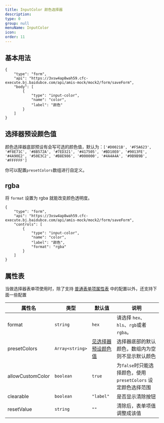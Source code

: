 ```yaml
---
title: InputColor 颜色选择器
description:
type: 0
group: null
menuName: InputColor
icon:
order: 11
---
```


## 基本用法

```schema: scope="body"
{
    "type": "form",
    "api": "https://3xsw4ap8wah59.cfc-execute.bj.baidubce.com/api/amis-mock/mock2/form/saveForm",
    "body": [
        {
            "type": "input-color",
            "name": "color",
            "label": "颜色"
        }
    ]
}
```

## 选择器预设颜色值

颜色选择器底部预设有会写可选的颜色值，默认为：`['#D0021B', '#F5A623', '#F8E71C', '#8B572A', '#7ED321', '#417505', '#BD10E0', '#9013FE', '#4A90E2', '#50E3C2', '#B8E986', '#000000', '#4A4A4A', '#9B9B9B', '#FFFFFF']`

你可以配置`presetColors`数组进行自定义。

## rgba

将 `format` 设置为 rgba 就能改变颜色透明度。

```schema: scope="body"
{
    "type": "form",
    "api": "https://3xsw4ap8wah59.cfc-execute.bj.baidubce.com/api/amis-mock/mock2/form/saveForm",
    "controls": [
        {
            "type": "input-color",
            "name": "color",
            "label": "颜色",
            "format": "rgba"
        }
    ]
}
```

## 属性表

当做选择器表单项使用时，除了支持 [普通表单项属性表](./formitem#%E5%B1%9E%E6%80%A7%E8%A1%A8) 中的配置以外，还支持下面一些配置

| 属性名           | 类型            | 默认值                                                                                                 | 说明                                                          |
| ---------------- | --------------- | ------------------------------------------------------------------------------------------------------ | ------------------------------------------------------------- |
| format           | `string`        | `hex`                                                                                                  | 请选择 `hex`、`hls`、`rgb`或者`rgba`。                        |
| presetColors     | `Array<string>` | [见选择器预设颜色值](./color#%E9%80%89%E6%8B%A9%E5%99%A8%E9%A2%84%E8%AE%BE%E9%A2%9C%E8%89%B2%E5%80%BC) | 选择器底部的默认颜色，数组内为空则不显示默认颜色              |
| allowCustomColor | `boolean`       | `true`                                                                                                 | 为`false`时只能选择颜色，使用 `presetColors` 设定颜色选择范围 |
| clearable        | `boolean`       | `"label"`                                                                                              | 是否显示清除按钮                                              |
| resetValue       | `string`        | `""`                                                                                                   | 清除后，表单项值调整成该值                                    |
